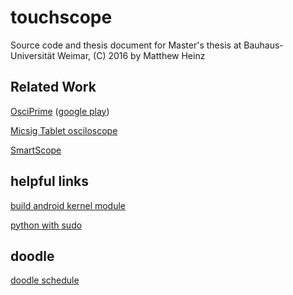 # touchscope

Source code and thesis document for Master's thesis at Bauhaus-Universität Weimar, (C) 2016 by Matthew Heinz

## Related Work
[OsciPrime](http://www.osciprime.com/index.php?p=specs) ([google play](https://play.google.com/store/apps/details?id=ch.nexuscomputing.android.osciprimeics&hl=en))

[Micsig Tablet osciloscope](http://www.batronix.com/pdf/Micsig/tBook-quick-guide-and-safety-information.pdf)

[SmartScope](https://www.lab-nation.com/)


## helpful links
[build android kernel module](https://rechtzeit.wordpress.com/2011/03/21/77/)

[python with sudo](http://esmithy.net/2015/05/05/rundebug-as-root-in-pycharm/)

## doodle
[doodle schedule](http://doodle.com/poll/9439ycntbfzaqw4uzk2v4dfy/admin#table)
